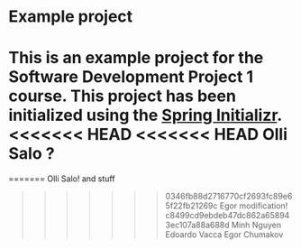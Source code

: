 # Example project

This is an example project for the Software Development Project 1 course. This project has been initialized using the [Spring Initializr](https://start.spring.io/).
<<<<<<< HEAD
<<<<<<< HEAD
Olli Salo ?
=======
=======
Olli Salo! and stuff
>>>>>>> 0346fb88d2716770cf2693fc89e65f22fb21269c
Egor modification!
>>>>>>> c8499cd9ebdeb47dc862a658943ec107a88a688d
Minh Nguyen
Edoardo Vacca
Egor Chumakov
